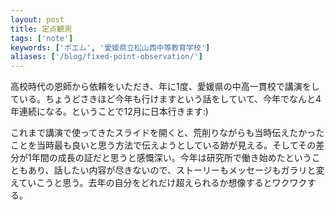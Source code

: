 ```yaml
---
layout: post
title: 定点観測
tags: ['note']
keywords: ['ポエム', '愛媛県立松山西中等教育学校']
aliases: ['/blog/fixed-point-observation/']
---
```


高校時代の恩師から依頼をいただき、年に1度、愛媛県の中高一貫校で講演をしている。ちょうどさきほど今年も行けますという話をしていて、今年でなんと4年連続になる。ということで12月に日本行きます:)

これまで講演で使ってきたスライドを開くと、荒削りながらも当時伝えたかったことを当時最も良いと思う方法で伝えようとしている跡が見える。そしてその差分が1年間の成長の証だと思うと感慨深い。今年は研究所で働き始めたということもあり、話したい内容が尽きないので、ストーリーもメッセージもガラリと変えていこうと思う。去年の自分をどれだけ超えられるか想像するとワクワクする。
